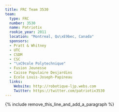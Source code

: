 ```yaml
---
title: FRC Team 3530
team:
  type: FRC
  number: 3530
  name: Patriotix
  rookie_year: 2011
  location: "Montreal, Qu\xE9bec, Canada"
  sponsors:
  - Pratt & Whitney
  - UTC
  - CSDM
  - CSC
  - "\xC9cole Polytechnique"
  - Fusion Jeunesse
  - Caisse Populaire Desjardins
  - Ecole Louis-Joseph-Papineau
  links:
    Website: http://robotique-ljp.webs.com
    Twitter: https://twitter.com/patriotix3530
---
```


{% include remove_this_line_and_add_a_paragraph %}